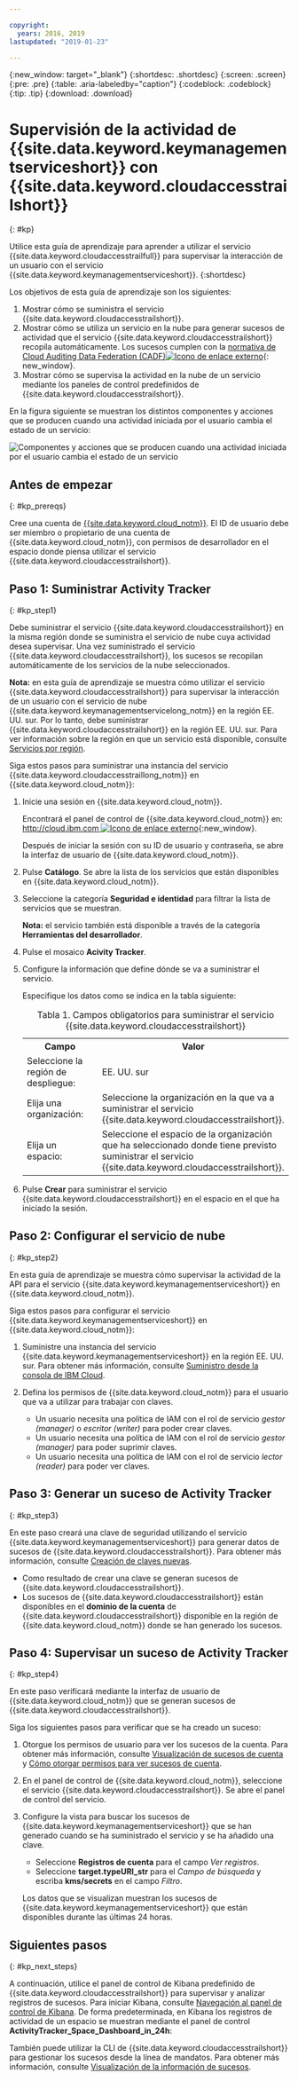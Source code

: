 ```yaml
---

copyright:
  years: 2016, 2019
lastupdated: "2019-01-23"

---
```


{:new_window: target="_blank"}
{:shortdesc: .shortdesc}
{:screen: .screen}
{:pre: .pre}
{:table: .aria-labeledby="caption"}
{:codeblock: .codeblock}
{:tip: .tip}
{:download: .download}


# Supervisión de la actividad de {{site.data.keyword.keymanagementserviceshort}} con {{site.data.keyword.cloudaccesstrailshort}}
{: #kp}

Utilice esta guía de aprendizaje para aprender a utilizar el servicio {{site.data.keyword.cloudaccesstrailfull}} para supervisar la interacción de un usuario con el servicio {{site.data.keyword.keymanagementserviceshort}}. 
{:shortdesc}

Los objetivos de esta guía de aprendizaje son los siguientes:

1. Mostrar cómo se suministra el servicio {{site.data.keyword.cloudaccesstrailshort}}.
2. Mostrar cómo se utiliza un servicio en la nube para generar sucesos de actividad que el servicio {{site.data.keyword.cloudaccesstrailshort}} recopila automáticamente. Los sucesos cumplen con la [normativa de Cloud Auditing Data Federation (CADF)![Icono de enlace externo](../../icons/launch-glyph.svg "Icono de enlace externo")](https://www.dmtf.org/sites/default/files/standards/documents/DSP0262_1.0.0.pdf){: new_window}.
3. Mostrar cómo se supervisa la actividad en la nube de un servicio mediante los paneles de control predefinidos de {{site.data.keyword.cloudaccesstrailshort}}.

En la figura siguiente se muestran los distintos componentes y acciones que se producen cuando una actividad iniciada por el usuario cambia el estado de un servicio:

![Componentes y acciones que se producen cuando una actividad iniciada por el usuario cambia el estado de un servicio](../images/AT_f1.png "Componentes y acciones que se producen cuando una actividad iniciada por el usuario cambia el estado de un servicio")



## Antes de empezar
{: #kp_prereqs}

Cree una cuenta de [{{site.data.keyword.cloud_notm}}](https://cloud.ibm.com/registration/). El ID de usuario debe ser miembro o propietario de una cuenta de {{site.data.keyword.cloud_notm}}, con permisos de desarrollador en el espacio donde piensa utilizar el servicio {{site.data.keyword.cloudaccesstrailshort}}.


## Paso 1: Suministrar Activity Tracker
{: #kp_step1}

Debe suministrar el servicio {{site.data.keyword.cloudaccesstrailshort}} en la misma región donde se suministra el servicio de nube cuya actividad desea supervisar. Una vez suministrado el servicio {{site.data.keyword.cloudaccesstrailshort}}, los sucesos se recopilan automáticamente de los servicios de la nube seleccionados. 

**Nota:** en esta guía de aprendizaje se muestra cómo utilizar el servicio {{site.data.keyword.cloudaccesstrailshort}} para supervisar la interacción de un usuario con el servicio de nube {{site.data.keyword.keymanagementservicelong_notm}} en la región EE. UU. sur. Por lo tanto, debe suministrar {{site.data.keyword.cloudaccesstrailshort}} en la región EE. UU. sur. Para ver información sobre la región en que un servicio está disponible, consulte [Servicios por región](/docs/resources/services_region.html#services_region).

Siga estos pasos para suministrar una instancia del servicio {{site.data.keyword.cloudaccesstraillong_notm}} en {{site.data.keyword.cloud_notm}}:

1. Inicie una sesión en {{site.data.keyword.cloud_notm}}.

    Encontrará el panel de control de {{site.data.keyword.cloud_notm}} en: [http://cloud.ibm.com ![Icono de enlace externo](../../../icons/launch-glyph.svg "Icono de enlace externo")](http://cloud.ibm.com){:new_window}.
    
	Después de iniciar la sesión con su ID de usuario y contraseña, se abre la interfaz de usuario de {{site.data.keyword.cloud_notm}}.

2. Pulse **Catálogo**. Se abre la lista de los servicios que están disponibles en {{site.data.keyword.cloud_notm}}.

3. Seleccione la categoría **Seguridad e identidad** para filtrar la lista de servicios que se muestran.

    **Nota:** el servicio también está disponible a través de la categoría **Herramientas del desarrollador**.

4. Pulse el mosaico **Acivity Tracker**. 

5. Configure la información que define dónde se va a suministrar el servicio. 

    Especifique los datos como se indica en la tabla siguiente: 

    <table>
	  <caption>Tabla 1. Campos obligatorios para suministrar el servicio {{site.data.keyword.cloudaccesstrailshort}}</caption>
	  <tr>
	    <th width="50%">Campo</th>
		<th width="50%">Valor</th>
	  </tr>
	  <tr>
	    <td>Seleccione la región de despliegue:</td>
		<td>EE. UU. sur</td>
	  </tr>
	  <tr>
	    <td>Elija una organización:</td>
		<td>Seleccione la organización en la que va a suministrar el servicio {{site.data.keyword.cloudaccesstrailshort}}.</td>
	  </tr>
	  <tr>
	    <td>Elija un espacio:</td>
		<td>Seleccione el espacio de la organización que ha seleccionado donde tiene previsto suministrar el servicio {{site.data.keyword.cloudaccesstrailshort}}.</td>
	  </tr>
	</table>

6. Pulse **Crear** para suministrar el servicio {{site.data.keyword.cloudaccesstrailshort}} en el espacio en el que ha iniciado la sesión.
   

## Paso 2: Configurar el servicio de nube  
{: #kp_step2}

En esta guía de aprendizaje se muestra cómo supervisar la actividad de la API para el servicio {{site.data.keyword.keymanagementserviceshort}} en {{site.data.keyword.cloud_notm}}.

Siga estos pasos para configurar el servicio {{site.data.keyword.keymanagementserviceshort}} en {{site.data.keyword.cloud_notm}}:

1. Suministre una instancia del servicio {{site.data.keyword.keymanagementserviceshort}} en la región EE. UU. sur. Para obtener más información, consulte [Suministro desde la consola de IBM Cloud](/docs/services/key-protect/provision.html#provision).

2. Defina los permisos de {{site.data.keyword.cloud_notm}} para el usuario que va a utilizar para trabajar con claves. 

    * Un usuario necesita una política de IAM con el rol de servicio *gestor (manager)* o *escritor (writer)* para poder crear claves.
	* Un usuario necesita una política de IAM con el rol de servicio *gestor (manager)* para poder suprimir claves.
	* Un usuario necesita una política de IAM con el rol de servicio *lector (reader)* para poder ver claves. 


## Paso 3: Generar un suceso de Activity Tracker
{: #kp_step3}

En este paso creará una clave de seguridad utilizando el servicio {{site.data.keyword.keymanagementserviceshort}} para generar datos de sucesos de {{site.data.keyword.cloudaccesstrailshort}}. Para obtener más información, consulte [Creación de claves nuevas](/docs/services/key-protect/create-standard-keys.html#create-standard-keys).

* Como resultado de crear una clave se generan sucesos de {{site.data.keyword.cloudaccesstrailshort}}.
* Los sucesos de {{site.data.keyword.cloudaccesstrailshort}} están disponibles en el **dominio de la cuenta** de {{site.data.keyword.cloudaccesstrailshort}} disponible en la región de {{site.data.keyword.cloud_notm}} donde se han generado los sucesos. 

## Paso 4: Supervisar un suceso de Activity Tracker
{: #kp_step4}

En este paso verificará mediante la interfaz de usuario de {{site.data.keyword.cloud_notm}} que se generan sucesos de {{site.data.keyword.cloudaccesstrailshort}}.

Siga los siguientes pasos para verificar que se ha creado un suceso:

1. Otorgue los permisos de usuario para ver los sucesos de la cuenta. Para obtener más información, consulte [Visualización de sucesos de cuenta](/docs/services/cloud-activity-tracker/how-to/manage-events-ui/viewing_events.html#view_acc_events_account_events) y [Cómo otorgar permisos para ver sucesos de cuenta](/docs/services/cloud-activity-tracker/how-to/grant_permissions.html#grant_acc_events).

2. En el panel de control de {{site.data.keyword.cloud_notm}}, seleccione el servicio {{site.data.keyword.cloudaccesstrailshort}}. Se abre el panel de control del servicio.

3. Configure la vista para buscar los sucesos de {{site.data.keyword.keymanagementserviceshort}} que se han generado cuando se ha suministrado el servicio y se ha añadido una clave.

    * Seleccione **Registros de cuenta** para el campo *Ver registros*.
    * Seleccione **target.typeURI_str** para el *Campo de búsqueda* y escriba **kms/secrets** en el campo *Filtro*.
	
    Los datos que se visualizan muestran los sucesos de {{site.data.keyword.keymanagementserviceshort}} que están disponibles durante las últimas 24 horas. 
	


## Siguientes pasos
{: #kp_next_steps}

A continuación, utilice el panel de control de Kibana predefinido de {{site.data.keyword.cloudaccesstrailshort}} para supervisar y analizar registros de sucesos. Para iniciar Kibana, consulte [Navegación al panel de control de Kibana](/docs/services/cloud-activity-tracker/how-to/manage-events-ui/launch_kibana.html#launch_kibana). De forma predeterminada, en Kibana los registros de actividad de un espacio se muestran mediante el panel de control **ActivityTracker_Space_Dashboard_in_24h**:

También puede utilizar la CLI de {{site.data.keyword.cloudaccesstrailshort}} para gestionar los sucesos desde la línea de mandatos. Para obtener más información, consulte [Visualización de la información de sucesos](/docs/services/cloud-activity-tracker/how-to/viewing_event_information.html#viewing_event_status).



